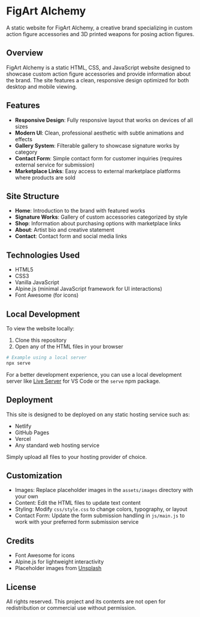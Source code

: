 # FigArt Alchemy

A static website for FigArt Alchemy, a creative brand specializing in custom action figure accessories and 3D printed weapons for posing action figures.

## Overview

FigArt Alchemy is a static HTML, CSS, and JavaScript website designed to showcase custom action figure accessories and provide information about the brand. The site features a clean, responsive design optimized for both desktop and mobile viewing.

## Features

- **Responsive Design**: Fully responsive layout that works on devices of all sizes
- **Modern UI**: Clean, professional aesthetic with subtle animations and effects
- **Gallery System**: Filterable gallery to showcase signature works by category
- **Contact Form**: Simple contact form for customer inquiries (requires external service for submission)
- **Marketplace Links**: Easy access to external marketplace platforms where products are sold

## Site Structure

- **Home**: Introduction to the brand with featured works
- **Signature Works**: Gallery of custom accessories categorized by style
- **Shop**: Information about purchasing options with marketplace links
- **About**: Artist bio and creative statement
- **Contact**: Contact form and social media links

## Technologies Used

- HTML5
- CSS3
- Vanilla JavaScript
- Alpine.js (minimal JavaScript framework for UI interactions)
- Font Awesome (for icons)

## Local Development

To view the website locally:

1. Clone this repository
2. Open any of the HTML files in your browser

```bash
# Example using a local server
npx serve
```

For a better development experience, you can use a local development server like [Live Server](https://marketplace.visualstudio.com/items?itemName=ritwickdey.LiveServer) for VS Code or the `serve` npm package.

## Deployment

This site is designed to be deployed on any static hosting service such as:

- Netlify
- GitHub Pages
- Vercel
- Any standard web hosting service

Simply upload all files to your hosting provider of choice.

## Customization

- Images: Replace placeholder images in the `assets/images` directory with your own
- Content: Edit the HTML files to update text content
- Styling: Modify `css/style.css` to change colors, typography, or layout
- Contact Form: Update the form submission handling in `js/main.js` to work with your preferred form submission service

## Credits

- Font Awesome for icons
- Alpine.js for lightweight interactivity
- Placeholder images from [Unsplash](https://unsplash.com)

## License

All rights reserved. This project and its contents are not open for redistribution or commercial use without permission.
